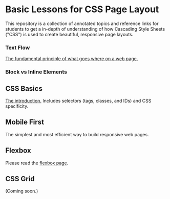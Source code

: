 # Basic Lessons for CSS Page Layout

This repository is a collection of annotated topics and reference links for students to get a in-depth of understanding of how Cascading Style Sheets ("CSS") is used to create beautiful, responsive page layouts. 

### Text Flow

[The fundamental principle of what goes where on a web page.](./text-flow.md)

### Block vs Inline Elements

## CSS Basics

[The introduction.](./css-basics.md) Includes selectors (tags, classes, and IDs) and CSS specificity.

## Mobile First

The simplest and most efficient way to build responsive web pages.


## Flexbox

Please read the [flexbox page](./flexbox.md).

## CSS Grid

(Coming soon.)



